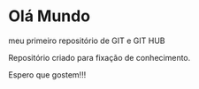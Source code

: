 # Olá Mundo
 meu primeiro repositório de GIT e GIT HUB

 Repositório criado para fixação de conhecimento.
 
 Espero que gostem!!!
